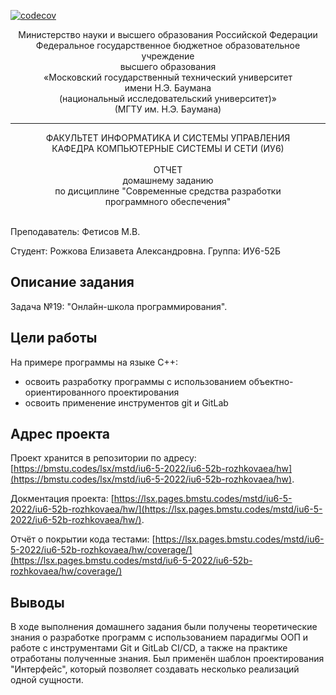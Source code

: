 [![codecov](https://codecov.io/gh/RozeQz/ics6-MToSD/branch/master/graph/badge.svg?token=5LDKTTLI4J&directory=hw)](https://codecov.io/gh/RozeQz/ics6-MToSD)

<div align="center">
Министерство науки и высшего образования Российской Федерации <br />
Федеральное государственное бюджетное образовательное учреждение <br />
высшего образования <br />
«Московский государственный технический университет <br />
имени Н.Э. Баумана <br />
(национальный исследовательский университет)» <br />
(МГТУ им. Н.Э. Баумана)
</div>
<hr />
<div align="center">
ФАКУЛЬТЕТ ИНФОРМАТИКА И СИСТЕМЫ УПРАВЛЕНИЯ <br />
КАФЕДРА КОМПЬЮТЕРНЫЕ СИСТЕМЫ И СЕТИ (ИУ6)
</div>
<br />
<div align="center">
ОТЧЕТ <br />
домашнему заданию <br />
по дисциплине "Современные средства разработки <br />
программного обеспечения"
</div>
<br />

Преподаватель: Фетисов М.В.

Студент: Рожкова Елизавета Александровна.
Группа: ИУ6-52Б

## Описание задания

Задача №19: "Онлайн-школа программирования".

## Цели работы

На примере программы на языке С++:

- освоить разработку программы с использованием объектно-ориентированного проектирования
- освоить применение инструментов git и GitLab

## Адрес проекта

Проект хранится в репозитории по адресу: [https://bmstu.codes/lsx/mstd/iu6-5-2022/iu6-52b-rozhkovaea/hw](https://bmstu.codes/lsx/mstd/iu6-5-2022/iu6-52b-rozhkovaea/hw).

Докментация проекта: [https://lsx.pages.bmstu.codes/mstd/iu6-5-2022/iu6-52b-rozhkovaea/hw/](https://lsx.pages.bmstu.codes/mstd/iu6-5-2022/iu6-52b-rozhkovaea/hw/).

Отчёт о покрытии кода тестами: [https://lsx.pages.bmstu.codes/mstd/iu6-5-2022/iu6-52b-rozhkovaea/hw/coverage/](https://lsx.pages.bmstu.codes/mstd/iu6-5-2022/iu6-52b-rozhkovaea/hw/coverage/)

## Выводы

В ходе выполнения домашнего задания были получены теоретические знания о разработке программ с использованием парадигмы ООП и работе с инструментами Git и GitLab CI/CD, а также на практике отработаны полученные знания. Был применён шаблон проектирования "Интерфейс", который позволяет создавать несколько реализаций одной сущности.
